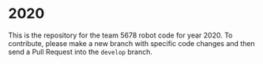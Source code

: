 # 2020

This is the repository for the team 5678 robot code for year 2020. To contribute, please make a new branch with specific code changes and then send a Pull Request into the `develop` branch.
